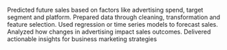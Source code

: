 Predicted future sales based on factors like advertising spend, target segment and platform. 
Prepared data through cleaning, transformation and feature selection. 
Used regression or time series models to forecast sales. 
Analyzed how changes in advertising impact sales outcomes. 
Delivered actionable insights for business marketing strategies
